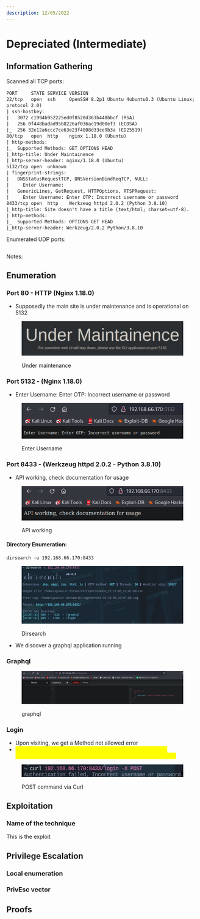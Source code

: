```yaml
---
description: 12/05/2022
---
```


# Depreciated (Intermediate)

## Information Gathering

Scanned all TCP ports:

```
PORT     STATE SERVICE VERSION
22/tcp   open  ssh     OpenSSH 8.2p1 Ubuntu 4ubuntu0.3 (Ubuntu Linux; protocol 2.0)
| ssh-hostkey: 
|   3072 c1994b952225ed0f8520d363b448bbcf (RSA)
|   256 0f448badad95b8226af036ac19d00ef3 (ECDSA)
|_  256 32e12a6ccc7ce63e23f4808d33ce9b3a (ED25519)
80/tcp   open  http    nginx 1.18.0 (Ubuntu)
| http-methods: 
|_  Supported Methods: GET OPTIONS HEAD
|_http-title: Under Maintainence
|_http-server-header: nginx/1.18.0 (Ubuntu)
5132/tcp open  unknown
| fingerprint-strings: 
|   DNSStatusRequestTCP, DNSVersionBindReqTCP, NULL: 
|     Enter Username:
|   GenericLines, GetRequest, HTTPOptions, RTSPRequest: 
|     Enter Username: Enter OTP: Incorrect username or password
8433/tcp open  http    Werkzeug httpd 2.0.2 (Python 3.8.10)
|_http-title: Site doesn't have a title (text/html; charset=utf-8).
| http-methods: 
|_  Supported Methods: OPTIONS GET HEAD
|_http-server-header: Werkzeug/2.0.2 Python/3.8.10
```

Enumerated UDP ports:

```
```

Notes:



## Enumeration

### Port 80 - HTTP (Nginx 1.18.0)

* Supposedly the main site is under maintenance and is operational on 5132

<figure><img src="../../../.gitbook/assets/image (7) (1) (3).png" alt=""><figcaption><p>Under maintenance</p></figcaption></figure>

### Port 5132 - (Nginx 1.18.0)

* Enter Username: Enter OTP: Incorrect username or password

<figure><img src="../../../.gitbook/assets/image (3) (2).png" alt=""><figcaption><p>Enter Username</p></figcaption></figure>

### Port 8433 - (Werkzeug httpd 2.0.2 - Python 3.8.10)

* API working, check documentation for usage

<figure><img src="../../../.gitbook/assets/image (3) (3).png" alt=""><figcaption><p>API working</p></figcaption></figure>

#### Directory Enumeration:

```
dirsearch -u 192.168.66.170:8433
```

<figure><img src="../../../.gitbook/assets/image (17) (2) (1).png" alt=""><figcaption><p>Dirsearch</p></figcaption></figure>

* We discover a graphql application running

### Graphql

<figure><img src="../../../.gitbook/assets/image (11) (4).png" alt=""><figcaption><p>graphql</p></figcaption></figure>

### Login

* Upon visiting, we get a Method not allowed error
* <mark style="color:yellow;">I then simply curl it with a POST request and we see that the authentication has failed due to a wrong username or password</mark>

<figure><img src="../../../.gitbook/assets/image (1) (11) (2).png" alt=""><figcaption><p>POST command via Curl</p></figcaption></figure>

## Exploitation

### Name of the technique

This is the exploit

## Privilege Escalation

### Local enumeration

### PrivEsc vector

## Proofs
